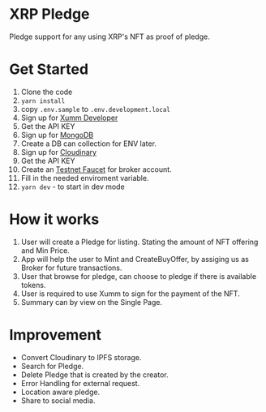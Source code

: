 # XRP Pledge

Pledge support for any using XRP's NFT as proof of pledge.

# Get Started

1. Clone the code
1. `yarn install`
1. copy `.env.sample` to `.env.development.local`
1. Sign up for [Xumm Developer](https://apps.xumm.dev)
1. Get the API KEY
1. Sign up for [MongoDB](https://cloud.mongodb.com/)
1. Create a DB can collection for ENV later.
1. Sign up for [Cloudinary](https://console.cloudinary.com/console/)
1. Get the API KEY
1. Create an [Testnet Faucet](https://xrpl.org/xrp-testnet-faucet.html) for broker account.
1. Fill in the needed enviroment variable.
1. `yarn dev` - to start in dev mode

# How it works
1. User will create a Pledge for listing. Stating the amount of NFT offering and Min Price.
1. App will help the user to Mint and CreateBuyOffer, by assiging us as Broker for future transactions.
1. User that browse for pledge, can choose to pledge if there is available tokens.
1. User is required to use Xumm to sign for the payment of the NFT.
1. Summary can by view on the Single Page.

# Improvement
- Convert Cloudinary to IPFS storage.
- Search for Pledge.
- Delete Pledge that is created by the creator.
- Error Handling for external request.
- Location aware pledge.
- Share to social media.
